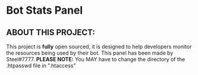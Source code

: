 
# Bot Stats Panel
## <b>ABOUT THIS PROJECT:</b>
This project is **fully** open sourced, it is designed to help developers monitor the resources being used by their bot. This panel has been made by Steel#7777.
**PLEASE NOTE:** You MAY have to change the directory of the .htpasswd file in ".htaccess"




